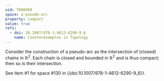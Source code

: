 ```yaml
---
uid: T000468
space: a-pseudo-arc
property: compact
value: true
refs:
  - doi: 10.1007/978-1-4612-6290-9_6
    name: Counterexamples in Topology
---
```

Consider the construction of a pseudo-arc as the intersection of (closed) chains in $\mathbb{R}^2$. Each chain is closed and bounded in $\mathbb{R}^2$ and is thus compact; then so is their intersection.

See item #1 for space #130 in {{doi:10.1007/978-1-4612-6290-9_6}}.
